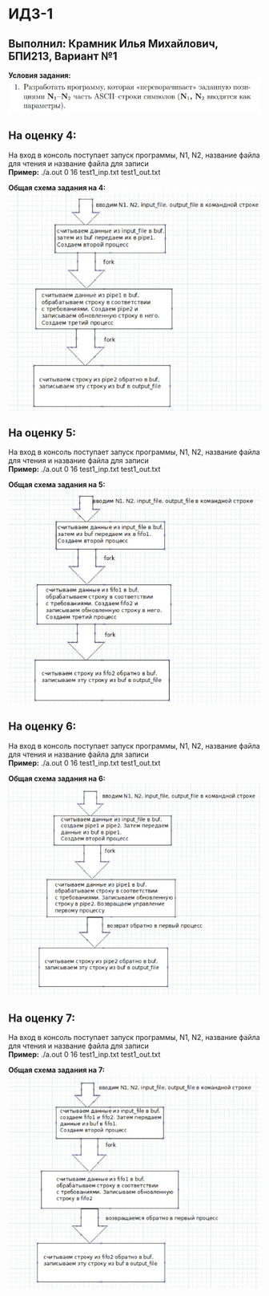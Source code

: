# ИДЗ-1
## Выполнил: Крамник Илья Михайлович, БПИ213, Вариант №1
**Условия задания:**  
![Условия](https://github.com/ilyakramnik/Linux/blob/34e4edc64dc59f07d4b22cbb9253fdd0bb7d9ebe/IDZ1/task.jpg)

## На оценку 4:
На вход в консоль поступает запуск программы, N1, N2, название файла для чтения и название файла для записи  
**Пример:** ./a.out 0 16 test1_inp.txt test1_out.txt

**Общая схема задания на 4:**  
![Отчет о проделанной работе](https://github.com/ilyakramnik/Linux/blob/9096216a0795f9e520dd247fc4734944294ad447/IDZ1/4/block-scheme.jpg)

## На оценку 5:
На вход в консоль поступает запуск программы, N1, N2, название файла для чтения и название файла для записи  
**Пример:** ./a.out 0 16 test1_inp.txt test1_out.txt

**Общая схема задания на 5:**  
![Отчет о проделанной работе](https://github.com/ilyakramnik/Linux/blob/9096216a0795f9e520dd247fc4734944294ad447/IDZ1/5/block-scheme.jpg)

## На оценку 6:
На вход в консоль поступает запуск программы, N1, N2, название файла для чтения и название файла для записи  
**Пример:** ./a.out 0 16 test1_inp.txt test1_out.txt

**Общая схема задания на 6:**  
![Отчет о проделанной работе](https://github.com/ilyakramnik/Linux/blob/d77cf8184d2e3baef33c1776ca48b256f9bba1cf/IDZ1/6/block-scheme.jpg)

## На оценку 7:
На вход в консоль поступает запуск программы, N1, N2, название файла для чтения и название файла для записи  
**Пример:** ./a.out 0 16 test1_inp.txt test1_out.txt

**Общая схема задания на 7:**  
![Отчет о проделанной работе](https://github.com/ilyakramnik/Linux/blob/d77cf8184d2e3baef33c1776ca48b256f9bba1cf/IDZ1/7/block-scheme.jpg)
